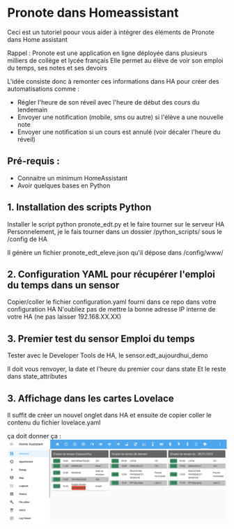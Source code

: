 # Pronote dans Homeassistant
Ceci est un tutoriel poour vous aider à intégrer des éléments de Pronote dans Home assistant

Rappel : Pronote est une application en ligne déployée dans plusieurs milliers de collège et lycée français
Elle permet au élève de voir son emploi du temps, ses notes et ses devoirs

L'idée consiste donc à remonter ces informations dans HA pour créer des automatisations comme : 
- Régler l'heure de son réveil avec l'heure de début des cours du lendemain
- Envoyer une notification (mobile, sms ou autre) si l'élève a une nouvelle note 
- Envoyer une notification si un cours est annulé (voir décaler l'heure du réveil)

## Pré-requis :
- Connaitre un minimum HomeAssistant
- Avoir quelques bases en Python

## 1. Installation des scripts Python

Installer le script python pronote_edt.py et le faire tourner sur le serveur HA
Personnelement, je le fais tourner dans un dossier /python_scripts/ sous le /config de HA 

Il génère un fichier pronote_edt_eleve.json qu'il dépose dans /config/www/

## 2. Configuration YAML pour récupérer l'emploi du temps dans un sensor

Copier/coller le fichier configuration.yaml fourni dans ce repo dans votre configuration HA 
N'oubliez pas de mettre la bonne adresse IP interne de votre HA (ne pas laisser 192.168.XX.XX)

## 3. Premier test du sensor Emploi du temps

Tester avec le Developer Tools de HA, le  sensor.edt_aujourdhui_demo

Il doit vous renvoyer, la date et l'heure du premier cour dans state
Et le reste dans state_attributes

## 3. Affichage dans les cartes Lovelace

Il suffit de créer un nouvel onglet dans HA et ensuite de copier coller le contenu du fichier lovelace.yaml

ça doit donner ça : 
![Emploi du temps](screen-edt1.png?raw=true "Screen Shot")